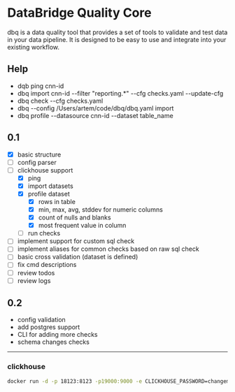 # DataBridge Quality Core

dbq is a data quality tool that provides a set of tools to validate and test data in your data pipeline. 
It is designed to be easy to use and integrate into your existing workflow.

## Help
- dqb ping cnn-id
- dbq import cnn-id --filter "reporting.*" --cfg checks.yaml --update-cfg
- dbq check --cfg checks.yaml
- dbq --config /Users/artem/code/dbq/dbq.yaml import 
- dbq profile --datasource cnn-id --dataset table_name

## 0.1
- [x] basic structure
- [ ] config parser
- [ ] clickhouse support
  - [x] ping
  - [x] import datasets
  - [x] profile dataset
    - [x] rows in table
    - [x] min, max, avg, stddev for numeric columns
    - [x] count of nulls and blanks
    - [x] most frequent value in column
  - [ ] run checks
- [ ] implement support for custom sql check 
- [ ] implement aliases for common checks based on raw sql check
- [ ] basic cross validation (dataset is defined)
- [ ] fix cmd descriptions
- [ ] review todos
- [ ] review logs

## 0.2
- config validation
- add postgres support
- CLI for adding more checks
- schema changes checks


---

### clickhouse 

```bash
docker run -d -p 18123:8123 -p19000:9000 -e CLICKHOUSE_PASSWORD=changeme --name some-clickhouse-server --ulimit nofile=262144:262144 clickhouse/clickhouse-server
```